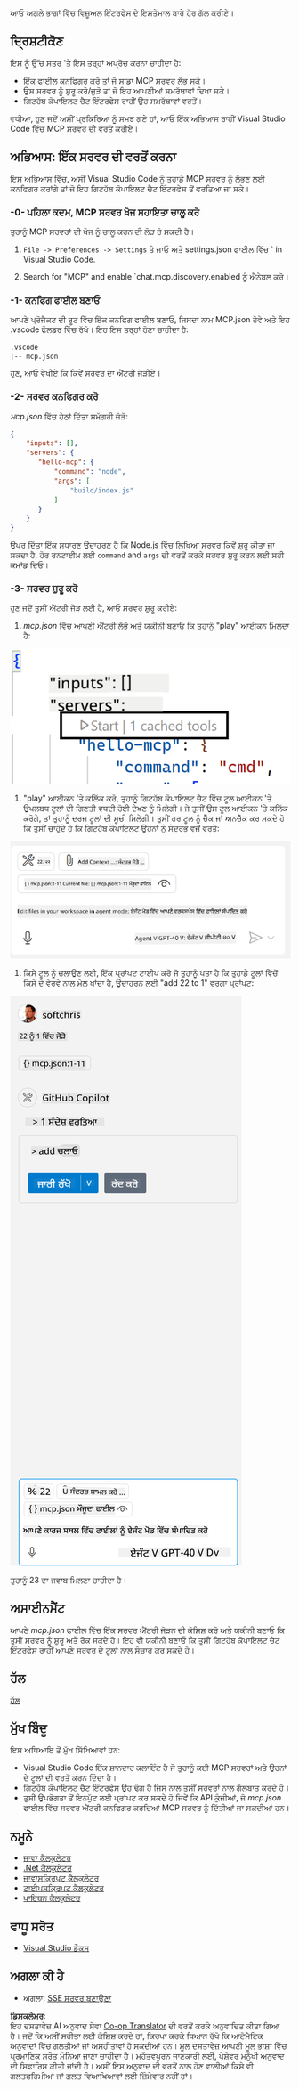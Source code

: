 <!--
CO_OP_TRANSLATOR_METADATA:
{
  "original_hash": "0eb9557780cd0a2551cdb8a16c886b51",
  "translation_date": "2025-06-17T15:37:47+00:00",
  "source_file": "03-GettingStarted/04-vscode/README.md",
  "language_code": "pa"
}
-->
ਆਓ ਅਗਲੇ ਭਾਗਾਂ ਵਿੱਚ ਵਿਜ਼ੂਅਲ ਇੰਟਰਫੇਸ ਦੇ ਇਸਤੇਮਾਲ ਬਾਰੇ ਹੋਰ ਗੱਲ ਕਰੀਏ।

## ਦ੍ਰਿਸ਼ਟੀਕੋਣ

ਇਸ ਨੂੰ ਉੱਚ ਸਤਰ 'ਤੇ ਇਸ ਤਰ੍ਹਾਂ ਅਪ੍ਰੋਚ ਕਰਨਾ ਚਾਹੀਦਾ ਹੈ:

- ਇੱਕ ਫਾਈਲ ਕਨਫਿਗਰ ਕਰੋ ਤਾਂ ਜੋ ਸਾਡਾ MCP ਸਰਵਰ ਲੱਭ ਸਕੇ।
- ਉਸ ਸਰਵਰ ਨੂੰ ਸ਼ੁਰੂ ਕਰੋ/ਜੁੜੋ ਤਾਂ ਜੋ ਇਹ ਆਪਣੀਆਂ ਸਮਰੱਥਾਵਾਂ ਦਿਖਾ ਸਕੇ।
- ਗਿਟਹੱਬ ਕੋਪਾਇਲਟ ਚੈਟ ਇੰਟਰਫੇਸ ਰਾਹੀਂ ਉਹ ਸਮਰੱਥਾਵਾਂ ਵਰਤੋਂ।

ਵਧੀਆ, ਹੁਣ ਜਦੋਂ ਅਸੀਂ ਪ੍ਰਕਿਰਿਆ ਨੂੰ ਸਮਝ ਗਏ ਹਾਂ, ਆਓ ਇੱਕ ਅਭਿਆਸ ਰਾਹੀਂ Visual Studio Code ਵਿੱਚ MCP ਸਰਵਰ ਦੀ ਵਰਤੋਂ ਕਰੀਏ।

## ਅਭਿਆਸ: ਇੱਕ ਸਰਵਰ ਦੀ ਵਰਤੋਂ ਕਰਨਾ

ਇਸ ਅਭਿਆਸ ਵਿੱਚ, ਅਸੀਂ Visual Studio Code ਨੂੰ ਤੁਹਾਡੇ MCP ਸਰਵਰ ਨੂੰ ਲੱਭਣ ਲਈ ਕਨਫਿਗਰ ਕਰਾਂਗੇ ਤਾਂ ਜੋ ਇਹ ਗਿਟਹੱਬ ਕੋਪਾਇਲਟ ਚੈਟ ਇੰਟਰਫੇਸ ਤੋਂ ਵਰਤਿਆ ਜਾ ਸਕੇ।

### -0- ਪਹਿਲਾ ਕਦਮ, MCP ਸਰਵਰ ਖੋਜ ਸਹਾਇਤਾ ਚਾਲੂ ਕਰੋ

ਤੁਹਾਨੂੰ MCP ਸਰਵਰਾਂ ਦੀ ਖੋਜ ਨੂੰ ਚਾਲੂ ਕਰਨ ਦੀ ਲੋੜ ਹੋ ਸਕਦੀ ਹੈ।

1. `File -> Preferences -> Settings` ਤੇ ਜਾਓ ਅਤੇ settings.json ਫਾਈਲ ਵਿੱਚ ` in Visual Studio Code.

1. Search for "MCP" and enable `chat.mcp.discovery.enabled ਨੂੰ ਐਨੇਬਲ ਕਰੋ।

### -1- ਕਨਫਿਗ ਫਾਈਲ ਬਣਾਓ

ਆਪਣੇ ਪ੍ਰੋਜੈਕਟ ਦੀ ਰੂਟ ਵਿੱਚ ਇੱਕ ਕਨਫਿਗ ਫਾਈਲ ਬਣਾਓ, ਜਿਸਦਾ ਨਾਮ MCP.json ਹੋਵੇ ਅਤੇ ਇਹ .vscode ਫੋਲਡਰ ਵਿੱਚ ਰੱਖੋ। ਇਹ ਇਸ ਤਰ੍ਹਾਂ ਹੋਣਾ ਚਾਹੀਦਾ ਹੈ:

```text
.vscode
|-- mcp.json
```

ਹੁਣ, ਆਓ ਵੇਖੀਏ ਕਿ ਕਿਵੇਂ ਸਰਵਰ ਦਾ ਐਂਟਰੀ ਜੋੜੀਏ।

### -2- ਸਰਵਰ ਕਨਫਿਗਰ ਕਰੋ

*ਮcp.json* ਵਿੱਚ ਹੇਠਾਂ ਦਿੱਤਾ ਸਮੱਗਰੀ ਜੋੜੋ:

```json
{
    "inputs": [],
    "servers": {
       "hello-mcp": {
           "command": "node",
           "args": [
               "build/index.js"
           ]
       }
    }
}
```

ਉਪਰ ਦਿੱਤਾ ਇੱਕ ਸਧਾਰਣ ਉਦਾਹਰਣ ਹੈ ਕਿ Node.js ਵਿੱਚ ਲਿਖਿਆ ਸਰਵਰ ਕਿਵੇਂ ਸ਼ੁਰੂ ਕੀਤਾ ਜਾ ਸਕਦਾ ਹੈ, ਹੋਰ ਰਨਟਾਈਮ ਲਈ `command` and `args` ਦੀ ਵਰਤੋਂ ਕਰਕੇ ਸਰਵਰ ਸ਼ੁਰੂ ਕਰਨ ਲਈ ਸਹੀ ਕਮਾਂਡ ਦਿਓ।

### -3- ਸਰਵਰ ਸ਼ੁਰੂ ਕਰੋ

ਹੁਣ ਜਦੋਂ ਤੁਸੀਂ ਐਂਟਰੀ ਜੋੜ ਲਈ ਹੈ, ਆਓ ਸਰਵਰ ਸ਼ੁਰੂ ਕਰੀਏ:

1. *mcp.json* ਵਿੱਚ ਆਪਣੀ ਐਂਟਰੀ ਲੱਭੋ ਅਤੇ ਯਕੀਨੀ ਬਣਾਓ ਕਿ ਤੁਹਾਨੂੰ "play" ਆਈਕਨ ਮਿਲਦਾ ਹੈ:

  ![Visual Studio Code ਵਿੱਚ ਸਰਵਰ ਸ਼ੁਰੂ ਕਰਨਾ](../../../../translated_images/vscode-start-server.8e3c986612e3555de47e5b1e37b2f3020457eeb6a206568570fd74a17e3796ad.pa.png)  

1. "play" ਆਈਕਨ 'ਤੇ ਕਲਿੱਕ ਕਰੋ, ਤੁਹਾਨੂੰ ਗਿਟਹੱਬ ਕੋਪਾਇਲਟ ਚੈਟ ਵਿੱਚ ਟੂਲ ਆਈਕਨ 'ਤੇ ਉਪਲਬਧ ਟੂਲਾਂ ਦੀ ਗਿਣਤੀ ਵਧਦੀ ਹੋਈ ਦੇਖਣ ਨੂੰ ਮਿਲੇਗੀ। ਜੇ ਤੁਸੀਂ ਉਸ ਟੂਲ ਆਈਕਨ 'ਤੇ ਕਲਿੱਕ ਕਰੋਗੇ, ਤਾਂ ਤੁਹਾਨੂੰ ਦਰਜ ਟੂਲਾਂ ਦੀ ਸੂਚੀ ਮਿਲੇਗੀ। ਤੁਸੀਂ ਹਰ ਟੂਲ ਨੂੰ ਚੈੱਕ ਜਾਂ ਅਨਚੈੱਕ ਕਰ ਸਕਦੇ ਹੋ ਕਿ ਤੁਸੀਂ ਚਾਹੁੰਦੇ ਹੋ ਕਿ ਗਿਟਹੱਬ ਕੋਪਾਇਲਟ ਉਹਨਾਂ ਨੂੰ ਸੰਦਰਭ ਵਜੋਂ ਵਰਤੇ:

  ![Visual Studio Code ਵਿੱਚ ਸਰਵਰ ਸ਼ੁਰੂ ਕਰਨਾ](../../../../translated_images/vscode-tool.0b3bbea2fb7d8c26ddf573cad15ef654e55302a323267d8ee6bd742fe7df7fed.pa.png)

1. ਕਿਸੇ ਟੂਲ ਨੂੰ ਚਲਾਉਣ ਲਈ, ਇੱਕ ਪ੍ਰਾਂਪਟ ਟਾਈਪ ਕਰੋ ਜੋ ਤੁਹਾਨੂੰ ਪਤਾ ਹੈ ਕਿ ਤੁਹਾਡੇ ਟੂਲਾਂ ਵਿੱਚੋਂ ਕਿਸੇ ਦੇ ਵੇਰਵੇ ਨਾਲ ਮੇਲ ਖਾਂਦਾ ਹੈ, ਉਦਾਹਰਨ ਲਈ "add 22 to 1" ਵਰਗਾ ਪ੍ਰਾਂਪਟ:

  ![GitHub Copilot ਤੋਂ ਟੂਲ ਚਲਾਉਣਾ](../../../../translated_images/vscode-agent.d5a0e0b897331060518fe3f13907677ef52b879db98c64d68a38338608f3751e.pa.png)

  ਤੁਹਾਨੂੰ 23 ਦਾ ਜਵਾਬ ਮਿਲਣਾ ਚਾਹੀਦਾ ਹੈ।

## ਅਸਾਈਨਮੈਂਟ

ਆਪਣੇ *mcp.json* ਫਾਈਲ ਵਿੱਚ ਇੱਕ ਸਰਵਰ ਐਂਟਰੀ ਜੋੜਨ ਦੀ ਕੋਸ਼ਿਸ਼ ਕਰੋ ਅਤੇ ਯਕੀਨੀ ਬਣਾਓ ਕਿ ਤੁਸੀਂ ਸਰਵਰ ਨੂੰ ਸ਼ੁਰੂ ਅਤੇ ਰੋਕ ਸਕਦੇ ਹੋ। ਇਹ ਵੀ ਯਕੀਨੀ ਬਣਾਓ ਕਿ ਤੁਸੀਂ ਗਿਟਹੱਬ ਕੋਪਾਇਲਟ ਚੈਟ ਇੰਟਰਫੇਸ ਰਾਹੀਂ ਆਪਣੇ ਸਰਵਰ ਦੇ ਟੂਲਾਂ ਨਾਲ ਸੰਚਾਰ ਕਰ ਸਕਦੇ ਹੋ।

## ਹੱਲ

[ਹੱਲ](./solution/README.md)

## ਮੁੱਖ ਬਿੰਦੂ

ਇਸ ਅਧਿਆਇ ਤੋਂ ਮੁੱਖ ਸਿੱਖਿਆਵਾਂ ਹਨ:

- Visual Studio Code ਇੱਕ ਸ਼ਾਨਦਾਰ ਕਲਾਇੰਟ ਹੈ ਜੋ ਤੁਹਾਨੂੰ ਕਈ MCP ਸਰਵਰਾਂ ਅਤੇ ਉਹਨਾਂ ਦੇ ਟੂਲਾਂ ਦੀ ਵਰਤੋਂ ਕਰਨ ਦਿੰਦਾ ਹੈ।
- ਗਿਟਹੱਬ ਕੋਪਾਇਲਟ ਚੈਟ ਇੰਟਰਫੇਸ ਉਹ ਢੰਗ ਹੈ ਜਿਸ ਨਾਲ ਤੁਸੀਂ ਸਰਵਰਾਂ ਨਾਲ ਗੱਲਬਾਤ ਕਰਦੇ ਹੋ।
- ਤੁਸੀਂ ਉਪਭੋਗਤਾ ਤੋਂ ਇਨਪੁੱਟ ਲਈ ਪ੍ਰਾਂਪਟ ਕਰ ਸਕਦੇ ਹੋ ਜਿਵੇਂ ਕਿ API ਕੁੰਜੀਆਂ, ਜੋ *mcp.json* ਫਾਈਲ ਵਿੱਚ ਸਰਵਰ ਐਂਟਰੀ ਕਨਫਿਗਰ ਕਰਦਿਆਂ MCP ਸਰਵਰ ਨੂੰ ਦਿੱਤੀਆਂ ਜਾ ਸਕਦੀਆਂ ਹਨ।

## ਨਮੂਨੇ

- [ਜਾਵਾ ਕੈਲਕੁਲੇਟਰ](../samples/java/calculator/README.md)
- [.Net ਕੈਲਕੁਲੇਟਰ](../../../../03-GettingStarted/samples/csharp)
- [ਜਾਵਾਸਕ੍ਰਿਪਟ ਕੈਲਕੁਲੇਟਰ](../samples/javascript/README.md)
- [ਟਾਈਪਸਕ੍ਰਿਪਟ ਕੈਲਕੁਲੇਟਰ](../samples/typescript/README.md)
- [ਪਾਇਥਨ ਕੈਲਕੁਲੇਟਰ](../../../../03-GettingStarted/samples/python)

## ਵਾਧੂ ਸਰੋਤ

- [Visual Studio ਡੌਕਸ](https://code.visualstudio.com/docs/copilot/chat/mcp-servers)

## ਅਗਲਾ ਕੀ ਹੈ

- ਅਗਲਾ: [SSE ਸਰਵਰ ਬਣਾਉਣਾ](/03-GettingStarted/05-sse-server/README.md)

**ਡਿਸਕਲੇਮਰ**:  
ਇਹ ਦਸਤਾਵੇਜ਼ AI ਅਨੁਵਾਦ ਸੇਵਾ [Co-op Translator](https://github.com/Azure/co-op-translator) ਦੀ ਵਰਤੋਂ ਕਰਕੇ ਅਨੁਵਾਦਿਤ ਕੀਤਾ ਗਿਆ ਹੈ। ਜਦੋਂ ਕਿ ਅਸੀਂ ਸਹੀਤਾ ਲਈ ਕੋਸ਼ਿਸ਼ ਕਰਦੇ ਹਾਂ, ਕਿਰਪਾ ਕਰਕੇ ਧਿਆਨ ਰੱਖੋ ਕਿ ਆਟੋਮੈਟਿਕ ਅਨੁਵਾਦਾਂ ਵਿੱਚ ਗਲਤੀਆਂ ਜਾਂ ਅਸਹੀਤਾਵਾਂ ਹੋ ਸਕਦੀਆਂ ਹਨ। ਮੂਲ ਦਸਤਾਵੇਜ਼ ਆਪਣੀ ਮੂਲ ਭਾਸ਼ਾ ਵਿੱਚ ਪ੍ਰਮਾਣਿਕ ਸਰੋਤ ਮੰਨਿਆ ਜਾਣਾ ਚਾਹੀਦਾ ਹੈ। ਮਹੱਤਵਪੂਰਨ ਜਾਣਕਾਰੀ ਲਈ, ਪੇਸ਼ੇਵਰ ਮਨੁੱਖੀ ਅਨੁਵਾਦ ਦੀ ਸਿਫਾਰਿਸ਼ ਕੀਤੀ ਜਾਂਦੀ ਹੈ। ਅਸੀਂ ਇਸ ਅਨੁਵਾਦ ਦੀ ਵਰਤੋਂ ਨਾਲ ਹੋਣ ਵਾਲੀਆਂ ਕਿਸੇ ਵੀ ਗਲਤਫਹਿਮੀਆਂ ਜਾਂ ਗਲਤ ਵਿਆਖਿਆਵਾਂ ਲਈ ਜ਼ਿੰਮੇਵਾਰ ਨਹੀਂ ਹਾਂ।